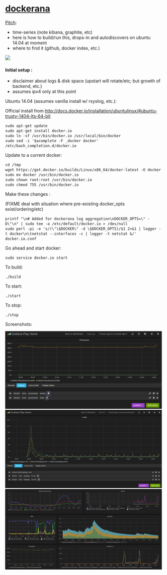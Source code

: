 [dockerana](http://dockerana.com/)
=========

[Pitch](http://dockerana.com/slides.html):

* time-series (note kibana, graphite, etc)
* here is how to build/run this, drops-in and autodiscovers on ubuntu 14.04 at moment
* where to find it (github, docker index, etc.)

<img src="http://thecabin.net/sites/default/files/bigfoot.jpg">

#### Initial setup :

* disclaimer about logs & disk space (upstart will rotate/etc; but growth of backend, etc.)
* assumes ipv4 only at this point

Ubuntu 14.04 (assumes vanilla install w/ rsyslog, etc.):

Official install from http://docs.docker.io/installation/ubuntulinux/#ubuntu-trusty-1404-lts-64-bit

```
sudo apt-get update
sudo apt-get install docker.io
sudo ln -sf /usr/bin/docker.io /usr/local/bin/docker
sudo sed -i '$acomplete -F _docker docker' /etc/bash_completion.d/docker.io
```

Update to a current docker:

```
cd /tmp
wget https://get.docker.io/builds/Linux/x86_64/docker-latest -O docker
sudo mv docker /usr/bin/docker.io
sudo chown root:root /usr/bin/docker.io
sudo chmod 755 /usr/bin/docker.io
```

Make these changes :

(FIXME deal with situation where pre-existing docker_opts exist/ordering/etc)

```
printf "\n# Added for dockerana log aggregation\nDOCKER_OPTS=\" -D\"\n" | sudo tee -a /etc/default/docker.io > /dev/null
sudo perl -pi -e 's/(\"\$DOCKER\" -d \$DOCKER_OPTS)/$1 2>&1 | logger -t docker\n\tnetstat --interfaces -c | logger -t netstat &/' docker.io.conf

```

Go ahead and start docker:

```
sudo service docker.io start
```

To build:

```
./build
```

To start:

```
./start
```

To stop:

```
./stop
```

Screenshots:

<img src="documentation/screenshots/1.png">
<img src="documentation/screenshots/2.png">
<img src="documentation/screenshots/3.png">
